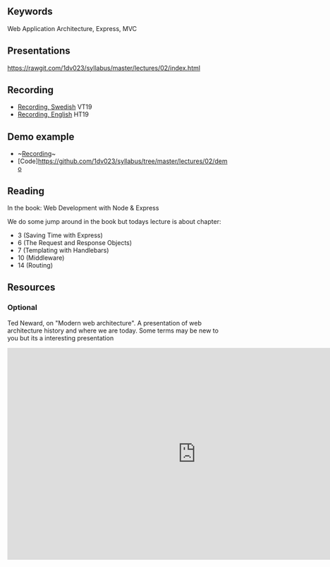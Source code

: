 ## Keywords

Web Application Architecture, Express, MVC

## Presentations

https://rawgit.com/1dv023/syllabus/master/lectures/02/index.html

## Recording
* [Recording, Swedish](https://youtu.be/jO-ijMblG3Y?t=662) VT19
* [Recording, English](https://youtu.be/y6w9U9T-ATg) HT19

## Demo example
* ~[Recording]()~
* [Code]https://github.com/1dv023/syllabus/tree/master/lectures/02/demo

## Reading

In the book: Web Development with Node & Express

We do some jump around in the book but todays lecture is about chapter: 

* 3 (Saving Time with Express)
* 6 (The Request and Response Objects)
* 7 (Templating with Handlebars)
* 10 (Middleware)
* 14 (Routing)

## Resources

### Optional

Ted Neward, on "Modern web architecture". A presentation of web architecture history and where we are today.
Some terms may be new to you but its a interesting presentation
<iframe width="854" height="480" src="https://www.youtube.com/embed/7ujN5hwhfrs" frameborder="0" allowfullscreen></iframe>

